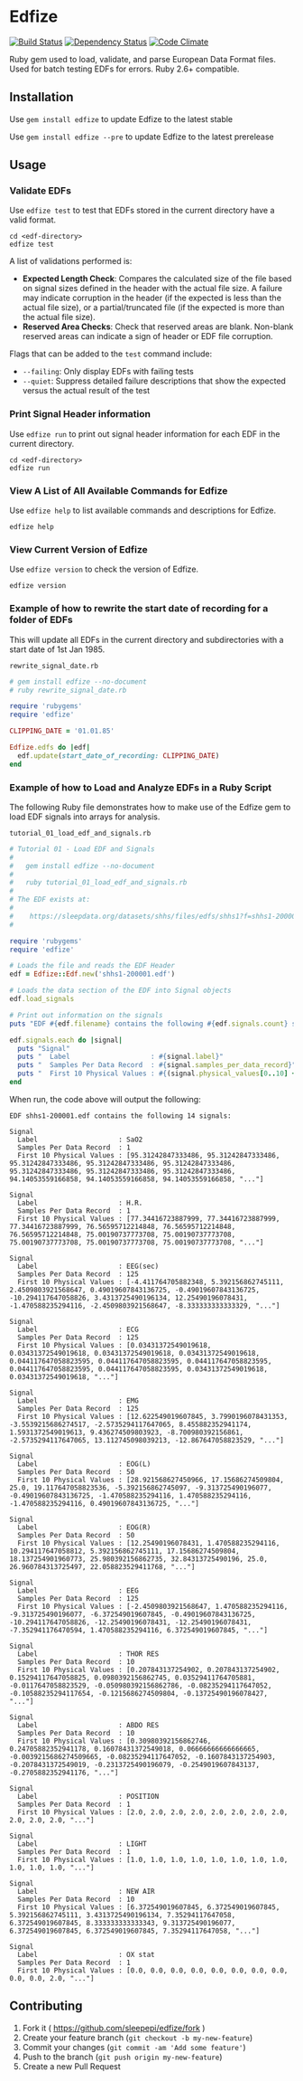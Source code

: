 # Edfize

[![Build Status](https://travis-ci.org/sleepepi/edfize.svg?branch=master)](https://travis-ci.org/sleepepi/edfize)
[![Dependency Status](https://gemnasium.com/sleepepi/edfize.svg)](https://gemnasium.com/sleepepi/edfize)
[![Code Climate](https://codeclimate.com/github/sleepepi/edfize/badges/gpa.svg)](https://codeclimate.com/github/sleepepi/edfize)

Ruby gem used to load, validate, and parse European Data Format files. Used for
batch testing EDFs for errors. Ruby 2.6+ compatible.

## Installation

Use `gem install edfize` to update Edfize to the latest stable

Use `gem install edfize --pre` to update Edfize to the latest prerelease

## Usage

### Validate EDFs

Use `edfize test` to test that EDFs stored in the current directory have a valid
format.

    cd <edf-directory>
    edfize test

A list of validations performed is:

- **Expected Length Check**: Compares the calculated size of the file based on
  signal sizes defined in the header with the actual file size. A failure may
  indicate corruption in the header (if the expected is less than the actual
  file size), or a partial/truncated file (if the expected is more than the
  actual file size).
- **Reserved Area Checks**: Check that reserved areas are blank. Non-blank
  reserved areas can indicate a sign of header or EDF file corruption.

Flags that can be added to the `test` command include:

- `--failing`: Only display EDFs with failing tests
- `--quiet`: Suppress detailed failure descriptions that show the expected
  versus the actual result of the test

### Print Signal Header information

Use `edfize run` to print out signal header information for each EDF in the
current directory.

    cd <edf-directory>
    edfize run

### View A List of All Available Commands for Edfize

Use `edfize help` to list available commands and descriptions for Edfize.

    edfize help

### View Current Version of Edfize

Use `edfize version` to check the version of Edfize.

    edfize version

### Example of how to rewrite the start date of recording for a folder of EDFs

This will update all EDFs in the current directory and subdirectories with a
start date of 1st Jan 1985.

`rewrite_signal_date.rb`
```ruby
# gem install edfize --no-document
# ruby rewrite_signal_date.rb

require 'rubygems'
require 'edfize'

CLIPPING_DATE = '01.01.85'

Edfize.edfs do |edf|
  edf.update(start_date_of_recording: CLIPPING_DATE)
end
```

### Example of how to Load and Analyze EDFs in a Ruby Script

The following Ruby file demonstrates how to make use of the Edfize gem to load
EDF signals into arrays for analysis.

`tutorial_01_load_edf_and_signals.rb`
```ruby
# Tutorial 01 - Load EDF and Signals
#
#   gem install edfize --no-document
#
#   ruby tutorial_01_load_edf_and_signals.rb
#
# The EDF exists at:
#
#    https://sleepdata.org/datasets/shhs/files/edfs/shhs1?f=shhs1-200001.edf
#

require 'rubygems'
require 'edfize'

# Loads the file and reads the EDF Header
edf = Edfize::Edf.new('shhs1-200001.edf')

# Loads the data section of the EDF into Signal objects
edf.load_signals

# Print out information on the signals
puts "EDF #{edf.filename} contains the following #{edf.signals.count} signal#{'s' unless edf.signals.count == 1}:\n\n"

edf.signals.each do |signal|
  puts "Signal"
  puts "  Label                    : #{signal.label}"
  puts "  Samples Per Data Record  : #{signal.samples_per_data_record}"
  puts "  First 10 Physical Values : #{(signal.physical_values[0..10] + ['...']).inspect}\n\n"
end
```

When run, the code above will output the following:

```console
EDF shhs1-200001.edf contains the following 14 signals:

Signal
  Label                    : SaO2
  Samples Per Data Record  : 1
  First 10 Physical Values : [95.31242847333486, 95.31242847333486, 95.31242847333486, 95.31242847333486, 95.31242847333486, 95.31242847333486, 95.31242847333486, 95.31242847333486, 94.14053559166858, 94.14053559166858, 94.14053559166858, "..."]

Signal
  Label                    : H.R.
  Samples Per Data Record  : 1
  First 10 Physical Values : [77.34416723887999, 77.34416723887999, 77.34416723887999, 76.56595712214848, 76.56595712214848, 76.56595712214848, 75.00190737773708, 75.00190737773708, 75.00190737773708, 75.00190737773708, 75.00190737773708, "..."]

Signal
  Label                    : EEG(sec)
  Samples Per Data Record  : 125
  First 10 Physical Values : [-4.411764705882348, 5.392156862745111, 2.4509803921568647, 0.49019607843136725, -0.49019607843136725, -10.294117647058826, 3.4313725490196134, 12.25490196078431, -1.470588235294116, -2.4509803921568647, -8.333333333333329, "..."]

Signal
  Label                    : ECG
  Samples Per Data Record  : 125
  First 10 Physical Values : [0.03431372549019618, 0.03431372549019618, 0.03431372549019618, 0.03431372549019618, 0.044117647058823595, 0.044117647058823595, 0.044117647058823595, 0.044117647058823595, 0.044117647058823595, 0.03431372549019618, 0.03431372549019618, "..."]

Signal
  Label                    : EMG
  Samples Per Data Record  : 125
  First 10 Physical Values : [12.622549019607845, 3.7990196078431353, -3.5539215686274517, -2.5735294117647065, 8.455882352941174, 1.5931372549019613, 9.436274509803923, -8.700980392156861, -2.5735294117647065, 13.112745098039213, -12.867647058823529, "..."]

Signal
  Label                    : EOG(L)
  Samples Per Data Record  : 50
  First 10 Physical Values : [28.921568627450966, 17.15686274509804, 25.0, 19.117647058823536, -5.392156862745097, -9.313725490196077, -0.49019607843136725, -1.470588235294116, 1.470588235294116, -1.470588235294116, 0.49019607843136725, "..."]

Signal
  Label                    : EOG(R)
  Samples Per Data Record  : 50
  First 10 Physical Values : [12.25490196078431, 1.470588235294116, 10.294117647058812, 5.392156862745111, 17.15686274509804, 18.137254901960773, 25.980392156862735, 32.84313725490196, 25.0, 26.960784313725497, 22.058823529411768, "..."]

Signal
  Label                    : EEG
  Samples Per Data Record  : 125
  First 10 Physical Values : [-2.4509803921568647, 1.470588235294116, -9.313725490196077, -6.372549019607845, -0.49019607843136725, -10.294117647058826, -12.25490196078431, -12.25490196078431, -7.352941176470594, 1.470588235294116, 6.372549019607845, "..."]

Signal
  Label                    : THOR RES
  Samples Per Data Record  : 10
  First 10 Physical Values : [0.207843137254902, 0.207843137254902, 0.15294117647058825, 0.0980392156862745, 0.03529411764705881, -0.0117647058823529, -0.050980392156862786, -0.08235294117647052, -0.10588235294117654, -0.1215686274509804, -0.13725490196078427, "..."]

Signal
  Label                    : ABDO RES
  Samples Per Data Record  : 10
  First 10 Physical Values : [0.30980392156862746, 0.24705882352941178, 0.16078431372549018, 0.06666666666666665, -0.0039215686274509665, -0.08235294117647052, -0.1607843137254903, -0.2078431372549019, -0.2313725490196079, -0.2549019607843137, -0.2705882352941176, "..."]

Signal
  Label                    : POSITION
  Samples Per Data Record  : 1
  First 10 Physical Values : [2.0, 2.0, 2.0, 2.0, 2.0, 2.0, 2.0, 2.0, 2.0, 2.0, 2.0, "..."]

Signal
  Label                    : LIGHT
  Samples Per Data Record  : 1
  First 10 Physical Values : [1.0, 1.0, 1.0, 1.0, 1.0, 1.0, 1.0, 1.0, 1.0, 1.0, 1.0, "..."]

Signal
  Label                    : NEW AIR
  Samples Per Data Record  : 10
  First 10 Physical Values : [6.372549019607845, 6.372549019607845, 5.392156862745111, 3.4313725490196134, 7.35294117647058, 6.372549019607845, 8.333333333333343, 9.313725490196077, 6.372549019607845, 6.372549019607845, 7.35294117647058, "..."]

Signal
  Label                    : OX stat
  Samples Per Data Record  : 1
  First 10 Physical Values : [0.0, 0.0, 0.0, 0.0, 0.0, 0.0, 0.0, 0.0, 0.0, 0.0, 2.0, "..."]
```

## Contributing

1. Fork it ( https://github.com/sleepepi/edfize/fork )
2. Create your feature branch (`git checkout -b my-new-feature`)
3. Commit your changes (`git commit -am 'Add some feature'`)
4. Push to the branch (`git push origin my-new-feature`)
5. Create a new Pull Request
